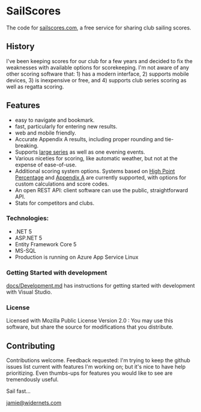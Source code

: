 # SailScores


The code for [sailscores.com][1], a free service for sharing club sailing scores.

## History

I've been keeping scores for our club for a few years and decided to fix the
weaknesses with available options for scorekeeping. I'm not aware of any other scoring
software that: 1) has a modern interface, 2) supports mobile devices, 3) is inexpensive or free, and
4) supports club series scoring as well as regatta scoring.

## Features
 - easy to navigate and bookmark.
 - fast, particularly for entering new results.
 - web and mobile friendly.
 - Accurate Appendix A results, including proper rounding and tie-breaking.
 - Supports [large series][2] as well as one evening events.
 - Various niceties for scoring, like automatic weather, but not at the expense of ease-of-use.
 - Additional scoring system options. Systems based on [High Point Percentage][4] and
   [Appendix A][3] are currently supported, with options for custom calculations and score codes.
 - An open REST API: client software can use the public, straightforward API.
 - Stats for competitors and clubs.

### Technologies:
 - .NET 5
 - ASP.NET 5
 - Entity Framework Core 5
 - MS-SQL
 - Production is running on Azure App Service Linux

### Getting Started with development

[docs/Development.md][5] has instructions for getting started with development with Visual Studio.

### License

Licensed with Mozilla Public License Version 2.0 : You may use this software, but
share the source for modifications that you distribute.

## Contributing

Contributions welcome. Feedback requested: I'm trying to keep the github issues list
current with features I'm working on; but it's nice to have help prioritizing. Even
thumbs-ups for features you would like to see are tremendously useful.


Sail fast...

jamie@widernets.com

[1]: https://sailscores.com
[2]: https://sailscores.com/LHYC/2019/Wednesday%20Evenings
[3]: https://www.racingrulesofsailing.org/rules?part_id=53
[4]: https://www.ussailing.org/competition/rules-officiating/racing-rules/scoring-a-long-series/
[5]: docs/Development.md
